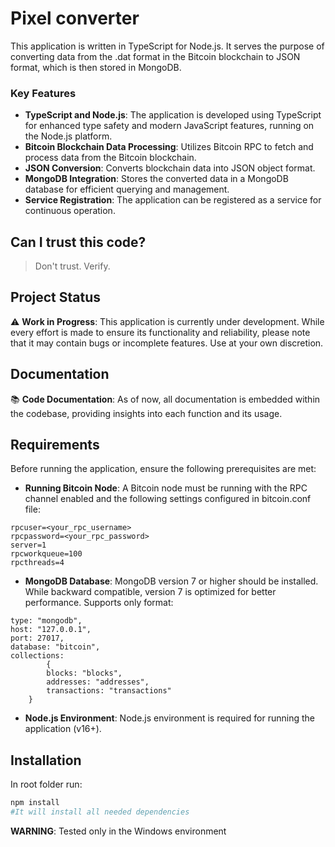 # Pixel converter

This application is written in TypeScript for Node.js. It serves the purpose of converting data from the .dat format in the Bitcoin blockchain to JSON format, which is then stored in MongoDB.

### Key Features

- **TypeScript and Node.js**: The application is developed using TypeScript for enhanced type safety and modern JavaScript features, running on the Node.js platform.
- **Bitcoin Blockchain Data Processing**: Utilizes Bitcoin RPC to fetch and process data from the Bitcoin blockchain.
- **JSON Conversion**: Converts blockchain data into JSON object format.
- **MongoDB Integration**: Stores the converted data in a MongoDB database for efficient querying and management.
- **Service Registration**: The application can be registered as a service for continuous operation.

## Can I trust this code?

> Don't trust. Verify.

## Project Status

⚠️ **Work in Progress**: This application is currently under development. While every effort is made to ensure its functionality and reliability, please note that it may contain bugs or incomplete features. Use at your own discretion.

## Documentation

📚 **Code Documentation**: As of now, all documentation is embedded within the codebase, providing insights into each function and its usage.

## Requirements

Before running the application, ensure the following prerequisites are met:

- **Running Bitcoin Node**: A Bitcoin node must be running with the RPC channel enabled and the following settings configured in bitcoin.conf file:

```
rpcuser=<your_rpc_username>
rpcpassword=<your_rpc_password>
server=1
rpcworkqueue=100
rpcthreads=4
```

- **MongoDB Database**: MongoDB version 7 or higher should be installed. While backward compatible, version 7 is optimized for better performance.
  Supports only format:

```
type: "mongodb",
host: "127.0.0.1",
port: 27017,
database: "bitcoin",
collections: 
        {
		blocks: "blocks",
		addresses: "addresses",
		transactions: "transactions"
	}
```

- **Node.js Environment**: Node.js environment is required for running the application (v16+).

## Installation
In root folder run:
```bash
npm install 
#It will install all needed dependencies
```
**WARNING**: Tested only in the Windows environment